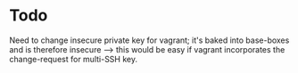 # Todo

Need to change insecure private key for vagrant; it's baked into base-boxes and is therefore insecure --> this would be easy if vagrant incorporates the change-request for multi-SSH key.

